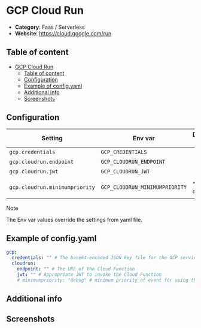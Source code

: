 # GCP Cloud Run

- **Category**: Faas / Serverless
- **Website**: https://cloud.google.com/run

## Table of content

- [GCP Cloud Run](#gcp-cloud-run)
  - [Table of content](#table-of-content)
  - [Configuration](#configuration)
  - [Example of config.yaml](#example-of-configyaml)
  - [Additional info](#additional-info)
  - [Screenshots](#screenshots)

## Configuration

| Setting                        | Env var                        | Default value    | Description                                                                                                                         |
| ------------------------------ | ------------------------------ | ---------------- | ----------------------------------------------------------------------------------------------------------------------------------- |
| `gcp.credentials`              | `GCP_CREDENTIALS`              |                  | The base64-encoded JSON key file for the GCP service account                                                                        |
| `gcp.cloudrun.endpoint`        | `GCP_CLOUDRUN_ENDPOINT`        |                  | The URL of the Cloud Run, if not empty, Google Cloud Run is **enabled**                                                             |
| `gcp.cloudrun.jwt`             | `GCP_CLOUDRUN_JWT`             |                  | Appropriate JWT to invoke the Cloud Function                                                                                        |
| `gcp.cloudrun.minimumpriority` | `GCP_CLOUDRUN_MINIMUMPRIORITY` | `""` (= `debug`) | Minimum priority of event for using this output, order is `emergency,alert,critical,error,warning,notice,informational,debug or ""` |

> [!NOTE]
The Env var values override the settings from yaml file.

## Example of config.yaml

```yaml
gcp:
  credentials: "" # The base64-encoded JSON key file for the GCP service account
  cloudrun:
    endpoint: "" # The URL of the Cloud Function
    jwt: "" # Appropriate JWT to invoke the Cloud Function
    # minimumpriority: "debug" # minimum priority of event for using this output, order is emergency|alert|critical|error|warning|notice|informational|debug or "" (default)
```

## Additional info

## Screenshots
